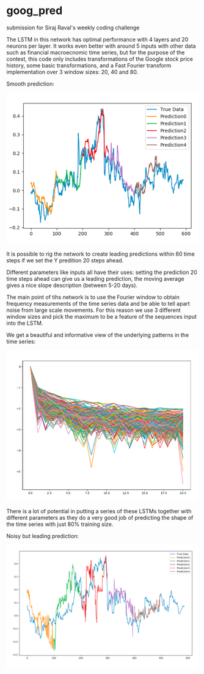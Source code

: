 # goog_pred
submission for Siraj Raval's weekly coding challenge

The LSTM in this network has optimal performance with 4 layers and 20 neurons per layer.
It works even better with around 5 inputs with other data such as financial macroecnomic time series, but for the purpose of the contest,
this code only includes transformations of the Google stock price history, some basic transformations, 
and a Fast Fourier transform implementation over 3 window sizes: 20, 40 and 80. 

Smooth prediction:

![Alt text](https://github.com/ConsciousMachines/goog_pred/blob/master/fft%20and%20mov%20avg.png)

It is possible to rig the network to create leading predictions within 60 time steps if we set the Y predition 20 steps ahead. 

Different parameters like inputs all have their uses: setting the prediction 20 time steps ahead can give us a leading prediction, 
the moving average gives a nice slope description (between 5-20 days). 

The main point of tihs network is to use the Fourier window to obtain frequency measurements of the time series data and be able to tell 
apart noise from large scale movements. For this reason we use 3 different window sizes and pick the maximum to be a feature of the 
sequences input into the LSTM. 

We get a beautiful and informative view of the underlying patterns in the time series:

![Alt text](https://github.com/ConsciousMachines/goog_pred/blob/master/frequencies.png)

There is a lot of potential in putting a series of these LSTMs together with different parameters as they do a very good job of predicting 
the shape of the time series with just 80% training size. 

Noisy but leading prediction: 

![Alt text](https://github.com/ConsciousMachines/goog_pred/blob/master/ffts1%201:vol_pc.png)

